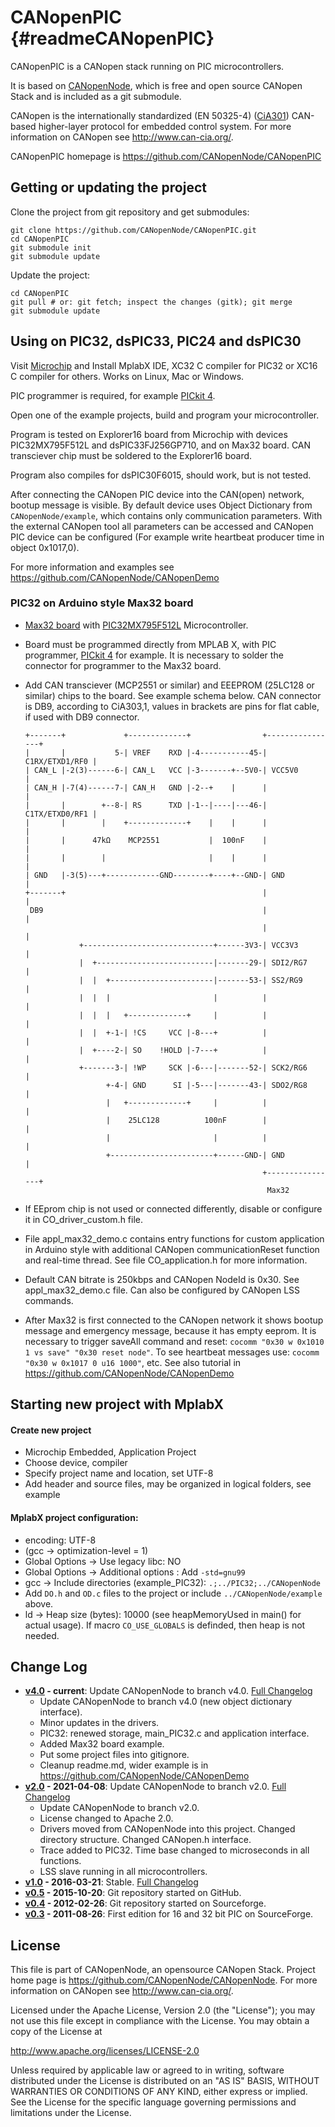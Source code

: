 CANopenPIC                                                   {#readmeCANopenPIC}
==========

CANopenPIC is a CANopen stack running on PIC microcontrollers.

It is based on [CANopenNode](https://github.com/CANopenNode/CANopenNode), which is free and open source CANopen Stack and is included as a git submodule.

CANopen is the internationally standardized (EN 50325-4) ([CiA301](http://can-cia.org/standardization/technical-documents)) CAN-based higher-layer protocol for embedded control system. For more information on CANopen see http://www.can-cia.org/.

CANopenPIC homepage is https://github.com/CANopenNode/CANopenPIC


Getting or updating the project
-------------------------------
Clone the project from git repository and get submodules:

    git clone https://github.com/CANopenNode/CANopenPIC.git
    cd CANopenPIC
    git submodule init
    git submodule update

Update the project:

    cd CANopenPIC
    git pull # or: git fetch; inspect the changes (gitk); git merge
    git submodule update


Using on PIC32, dsPIC33, PIC24 and dsPIC30
------------------------------------------
Visit [Microchip](http://www.microchip.com/) and Install MplabX IDE, XC32 C compiler for PIC32 or XC16 C compiler for others. Works on Linux, Mac or Windows.

PIC programmer is required, for example [PICkit 4](https://microchipdeveloper.com/pickit4:start).

Open one of the example projects, build and program your microcontroller.

Program is tested on Explorer16 board from Microchip with devices PIC32MX795F512L and dsPIC33FJ256GP710, and on Max32 board. CAN transciever chip must be soldered to the Explorer16 board.

Program also compiles for dsPIC30F6015, should work, but is not tested.

After connecting the CANopen PIC device into the CAN(open) network, bootup message is visible. By default device uses Object Dictionary from `CANopenNode/example`, which contains only communication parameters. With the external CANopen tool all parameters can be accessed and CANopen PIC device can be configured (For example write heartbeat producer time in object 0x1017,0).

For more information and examples see https://github.com/CANopenNode/CANopenDemo


### PIC32 on Arduino style Max32 board
- [Max32 board](https://reference.digilentinc.com/reference/microprocessor/max32/start) with [PIC32MX795F512L](https://www.microchip.com/wwwproducts/en/PIC32MX795F512L) Microcontroller.
- Board must be programmed directly from MPLAB X, with PIC programmer, [PICkit 4](https://microchipdeveloper.com/pickit4:start) for example. It is necessary to solder the connector for programmer to the Max32 board.
- Add CAN transciever (MCP2551 or similar) and EEEPROM (25LC128 or similar) chips to the board. See example schema below. CAN connector is DB9, according to CiA303,1, values in brackets are pins for flat cable, if used with DB9 connector.

      +-------+             +-------------+                +----------------+
      |       |           5-| VREF    RXD |-4-----------45-| C1RX/ETXD1/RF0 |
      | CAN_L |-2(3)------6-| CAN_L   VCC |-3-------+--5V0-| VCC5V0         |
      | CAN_H |-7(4)------7-| CAN_H   GND |-2--+    |      |                |
      |       |        +--8-| RS      TXD |-1--|----|---46-| C1TX/ETXD0/RF1 |
      |       |        |    +-------------+    |    |      |                |
      |       |      47kΩ    MCP2551           |  100nF    |                |
      |       |        |                       |    |      |                |
      | GND   |-3(5)---+------------GND--------+----+--GND-| GND            |
      +-------+                                            |                |
       DB9                                                 |                |
                                                           |                |
                  +-----------------------------+------3V3-| VCC3V3         |
                  |  +--------------------------|-------29-| SDI2/RG7       |
                  |  |  +-----------------------|-------53-| SS2/RG9        |
                  |  |  |                       |          |                |
                  |  |  |   +-------------+     |          |                |
                  |  |  +-1-| !CS     VCC |-8---+          |                |
                  |  +----2-| SO    !HOLD |-7---+          |                |
                  +-------3-| !WP     SCK |-6---|-------52-| SCK2/RG6       |
                        +-4-| GND      SI |-5---|-------43-| SDO2/RG8       |
                        |   +-------------+     |          |                |
                        |    25LC128          100nF        |                |
                        |                       |          |                |
                        +-----------------------+------GND-| GND            |
                                                           +----------------+
                                                            Max32

- If EEprom chip is not used or connected differently, disable or configure it in CO_driver_custom.h file.
- File appl_max32_demo.c contains entry functions for custom application in Arduino style with additional CANopen communicationReset function and real-time thread. See file CO_application.h for more information.
- Default CAN bitrate is 250kbps and CANopen NodeId is 0x30. See appl_max32_demo.c file. Can also be configured by CANopen LSS commands.
- After Max32 is first connected to the CANopen network it shows bootup message and emergency message, because it has empty eeprom. It is necessary to trigger saveAll command and reset: `cocomm "0x30 w 0x1010 1 vs save" "0x30 reset node"`. To see heartbeat messages use: `cocomm "0x30 w 0x1017 0 u16 1000"`, etc. See also tutorial in https://github.com/CANopenNode/CANopenDemo


Starting new project with MplabX
--------------------------------
#### Create new project
- Microchip Embedded, Application Project
- Choose device, compiler
- Specify project name and location, set UTF-8
- Add header and source files, may be organized in logical folders, see example


#### MplabX project configuration:
- encoding: UTF-8
- (gcc -> optimization-level = 1)
- Global Options -> Use legacy libc: NO
- Global Options -> Additional options : Add `-std=gnu99`
- gcc -> Include directories (example_PIC32): `.;../PIC32;../CANopenNode`
- Add `DO.h` and `OD.c` files to the project or include `../CANopenNode/example` above.
- ld -> Heap size (bytes): 10000 (see heapMemoryUsed in main() for actual usage).
  If macro `CO_USE_GLOBALS` is definded, then heap is not needed.


Change Log
----------
- **[v4.0](https://github.com/CANopenNode/CANopenPIC/tree/HEAD) - current**: Update CANopenNode to branch v4.0. [Full Changelog](https://github.com/CANopenNode/CANopenPIC/compare/v2.0...master)
  - Update CANopenNode to branch v4.0 (new object dictionary interface).
  - Minor updates in the drivers.
  - PIC32: renewed storage, main_PIC32.c and application interface.
  - Added Max32 board example.
  - Put some project files into gitignore.
  - Cleanup readme.md, wider example is in https://github.com/CANopenNode/CANopenDemo
- **[v2.0](https://github.com/CANopenNode/CANopenPIC/tree/v2.0) - 2021-04-08**: Update CANopenNode to branch v2.0. [Full Changelog](https://github.com/CANopenNode/CANopenPIC/compare/v1.0...v2.0)
  - Update CANopenNode to branch v2.0.
  - License changed to Apache 2.0.
  - Drivers moved from CANopenNode into this project. Changed directory structure. Changed CANopen.h interface.
  - Trace added to PIC32. Time base changed to microseconds in all functions.
  - LSS slave running in all microcontrollers.
- **[v1.0](https://github.com/CANopenNode/CANopenPIC/tree/v1.0) - 2016-03-21**: Stable. [Full Changelog](https://github.com/CANopenNode/CANopenPIC/compare/v0.5...v1.0)
- **[v0.5](https://github.com/CANopenNode/CANopenPIC/tree/v0.5) - 2015-10-20**: Git repository started on GitHub.
- **[v0.4](https://sourceforge.net/p/canopennode/code_complete/ci/master/tree/) - 2012-02-26**: Git repository started on Sourceforge.
- **[v0.3](https://sourceforge.net/projects/canopennode/files/canopennode/CANopenNode-3.00/) - 2011-08-26**: First edition for 16 and 32 bit PIC on SourceForge.


License
-------
This file is part of CANopenNode, an opensource CANopen Stack.
Project home page is <https://github.com/CANopenNode/CANopenNode>.
For more information on CANopen see <http://www.can-cia.org/>.

Licensed under the Apache License, Version 2.0 (the "License");
you may not use this file except in compliance with the License.
You may obtain a copy of the License at

http://www.apache.org/licenses/LICENSE-2.0

Unless required by applicable law or agreed to in writing, software
distributed under the License is distributed on an "AS IS" BASIS,
WITHOUT WARRANTIES OR CONDITIONS OF ANY KIND, either express or implied.
See the License for the specific language governing permissions and
limitations under the License.
